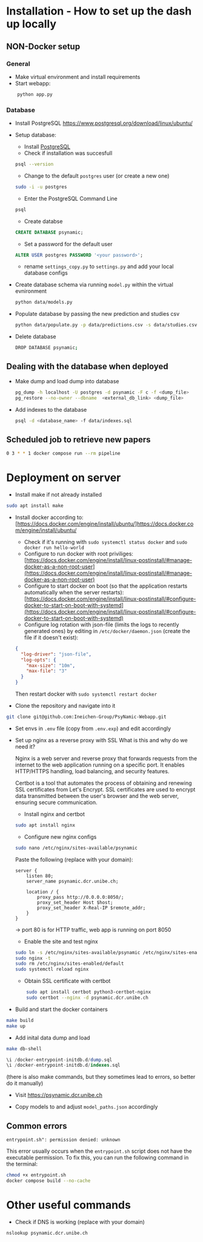 # Installation - How to set up the dash up locally


## NON-Docker setup
### General
* Make virtual environment and install requirements
* Start webapp:
```bash
    python app.py
```

### Database
* Install PostgreSQL
https://www.postgresql.org/download/linux/ubuntu/

* Setup database:
    * Install [PostgreSQL](https://www.postgresql.org/download/)
    * Check if installation was succesfull
    ```bash
    psql --version
    ```
    * Change to the default `postgres` user (or create a new one)
    ```bash
    sudo -i -u postgres
    ```
    * Enter the PostgreSQL Command Line
    ```bash
    psql
    ```
    * Create databse
    ```sql
    CREATE DATABASE psynamic;
    ```
    * Set a password for the default user
    ```sql
    ALTER USER postgres PASSWORD '<your password>';
    ```
    * rename `settings_copy.py` to `settings.py` and add your local database configs

* Create database schema via running `model.py` within the virtual evnironment
    ```bash
    python data/models.py
    ``` 

* Populate database by passing the new prediction and studies csv
    ```bash
    python data/populate.py -p data/predictions.csv -s data/studies.csv
    ```

* Delete database
    ```bash
    DROP DATABASE psynamic;
    ```

## Dealing with the database when deployed

* Make dump and load dump into database
    ```bash
    pg_dump -h localhost -U postgres -d psynamic -F c -f <dump_file>
    pg_restore --no-owner --dbname  <external_db_link> <dump_file>
    ```

* Add indexes to the database
    ```bash
    psql -d <database_name> -f data/indexes.sql
    ```
    
## Scheduled job to retrieve new papers
```bash
0 3 * * 1 docker compose run --rm pipeline
```

# Deployment on server

* Install make if not already installed
```bash
sudo apt install make
```

* Install docker according to: [https://docs.docker.com/engine/install/ubuntu/]https://docs.docker.com/engine/install/ubuntu/

    * Check if it's running with `sudo systemctl status docker` and `sudo docker run hello-world`
    * Configure to run docker with root priviliges: [https://docs.docker.com/engine/install/linux-postinstall/#manage-docker-as-a-non-root-user](https://docs.docker.com/engine/install/linux-postinstall/#manage-docker-as-a-non-root-user)
    * Configure to start docker on boot (so that the application restarts automatically when the server restarts): [https://docs.docker.com/engine/install/linux-postinstall/#configure-docker-to-start-on-boot-with-systemd](https://docs.docker.com/engine/install/linux-postinstall/#configure-docker-to-start-on-boot-with-systemd)
    * Configure log rotation with json-file (limits the logs to recently generated ones) by editing in `/etc/docker/daemon.json` (create the file if it doesn't exist):
    ```json
    {
      "log-driver": "json-file",
      "log-opts": {
        "max-size": "10m",
        "max-file": "3"
      }
    }
    ```
    Then restart docker with `sudo systemctl restart docker`

* Clone the repository and navigate into it
```bash
git clone git@github.com:Ineichen-Group/PsyNamic-Webapp.git
``` 

* Set envs in `.env` file (copy from `.env.exp`) and edit accordingly

* Set up nginx as a reverse proxy with SSL
    What is this and why do we need it?

    Nginx is a web server and reverse proxy that forwards requests from the internet to the web application running on a specific port. It enables HTTP/HTTPS handling, load balancing, and security features.

    Certbot is a tool that automates the process of obtaining and renewing SSL certificates from Let's Encrypt. SSL certificates are used to encrypt data transmitted between the user's browser and the web server, ensuring secure communication.

    
    * Install nginx and certbot
    ```bash
    sudo apt install nginx
    ```

    * Configure new nginx configs
    ```bash
    sudo nano /etc/nginx/sites-available/psynamic
    ```
    Paste the following (replace with your domain):
    ```
    server {
        listen 80;
        server_name psynamic.dcr.unibe.ch;

        location / {
            proxy_pass http://0.0.0.0:8050/;
            proxy_set_header Host $host;
            proxy_set_header X-Real-IP $remote_addr;
        }
    }
    ```
    -> port 80 is for HTTP traffic, web app is running on port 8050

    * Enable the site and test nginx
    ```bash
    sudo ln -s /etc/nginx/sites-available/psynamic /etc/nginx/sites-enabled/
    sudo nginx -t
    sudo rm /etc/nginx/sites-enabled/default
    sudo systemctl reload nginx
    ```

    * Obtain SSL certificate with certbot
    ```bash
        sudo apt install certbot python3-certbot-nginx
        sudo certbot --nginx -d psynamic.dcr.unibe.ch
    ```

* Build and start the docker containers
```bash
make build
make up
```

* Add inital data dump and load
```bash
make db-shell
```
```sql
\i /docker-entrypoint-initdb.d/dump.sql
\i /docker-entrypoint-initdb.d/indexes.sql
```
(there is also make commands, but they sometimes lead to errors, so better do it manually)

* Visit https://psynamic.dcr.unibe.ch

* Copy models to and adjust `model_paths.json` accordingly

## Common errors
`entrypoint.sh": permission denied: unknown`

This error usually occurs when the `entrypoint.sh` script does not have the executable permission. To fix this, you can run the following command in the terminal:

```bash
chmod +x entrypoint.sh
docker compose build --no-cache
```


# Other useful commands
* Check if DNS is working (replace with your domain)
```bash
nslookup psynamic.dcr.unibe.ch
``` 


